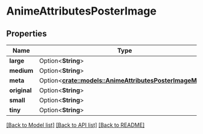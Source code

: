 # AnimeAttributesPosterImage

## Properties

Name | Type | Description | Notes
------------ | ------------- | ------------- | -------------
**large** | Option<**String**> |  | [optional]
**medium** | Option<**String**> |  | [optional]
**meta** | Option<[**crate::models::AnimeAttributesPosterImageMeta**](animeAttributes_posterImage_meta.md)> |  | [optional]
**original** | Option<**String**> |  | [optional]
**small** | Option<**String**> |  | [optional]
**tiny** | Option<**String**> |  | [optional]

[[Back to Model list]](../README.md#documentation-for-models) [[Back to API list]](../README.md#documentation-for-api-endpoints) [[Back to README]](../README.md)


